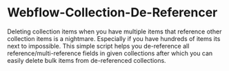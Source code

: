 # Webflow-Collection-De-Referencer
Deleting collection items when you have multiple items that reference other collection items is a nightmare. Especially if you have hundreds of items its next to impossible. This simple script helps you de-reference all reference/multi-reference fields in given collections after which you can easily delete bulk items from de-referenced collections.
